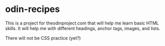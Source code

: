 # odin-recipes
This is a project for theodinproject.com that will help me learn basic HTML skills. It will help me with different headings, anchor tags, images, and lists.

There will not be CSS practice (yet?)